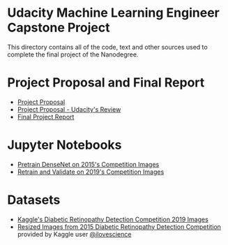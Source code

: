 # Udacity Machine Learning Engineer Capstone Project
This directory contains all of the code, text and other sources used to complete the final project of the Nanodegree.

# Project Proposal and Final Report
- [Project Proposal](https://github.com/Sam1320/Udacity_MLND_Capstone/blob/master/proposal.pdf)
- [Project Proposal - Udacity's Review](https://github.com/Sam1320/Udacity_MLND_Capstone/blob/master/proposal_review.pdf)
- [Final Project Report](https://github.com/Sam1320/Udacity_MLND_Capstone/blob/master/report.pdf)

# Jupyter Notebooks
- [Pretrain DenseNet on 2015's Competition Images](https://github.com/Sam1320/Udacity_MLND_Capstone/blob/master/pretrain-on-old-data.ipynb)
- [Retrain and Validate on 2019's Competition Images](https://github.com/Sam1320/Udacity_MLND_Capstone/blob/master/capstone.ipynb)


# Datasets
- [Kaggle's Diabetic Retinopathy Detection Competition 2019 Images](https://www.kaggle.com/c/aptos2019-blindness-detection/data)
- [Resized Images from 2015 Diabetic Retinopathy Detection Competition](https://www.kaggle.com/tanlikesmath/diabetic-retinopathy-resized) provided by Kaggle user [@ilovescience](https://www.kaggle.com/tanlikesmath)
